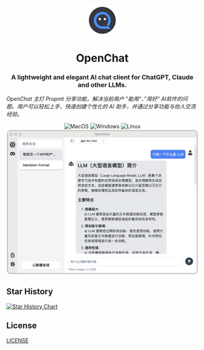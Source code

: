 <div style="text-align: center">
<img src='/docs/images/icon.png' width='80'>
</div>

<h1 style="text-align: center">
<span>OpenChat</span>
</h1>

<h3 style="text-align: center">
    A lightweight and elegant AI chat client for ChatGPT, Claude and other LLMs.
</h3>

<p style="text-align: left">
    <em>OpenChat 主打 Propmt 分享功能，解决当前用户 ”能用“、”用好“ AI软件的问题。用户可以轻松上手，快速创建个性化的 AI 助手，并通过分享功能与他人交流经验。</em>
</p>

<div align=center>
      <img alt="MacOS" src="https://img.shields.io/badge/-MacOS-black?style=flat&logo=apple&logoColor=white" />
      <img alt="Windows" src="https://img.shields.io/badge/-Windows-blue?style=flat&logo=tauri&logoColor=white" />
      <img alt="Linux" src="https://img.shields.io/badge/-Linux-gray?style=flat&logo=linux&logoColor=white" />
<!-- <img alt="Downloads" src="https://img.shields.io/github/downloads/terasum/openchat/total.svg?style=flat" /> -->
</div>

<img src="/docs/images/ui-index.png" width="800"/>

## Star History

[![Star History Chart](https://api.star-history.com/svg?repos=terasum/openchat&type=Date)](https://star-history.com/#terasum/openchat&Date)

## License

[LICENSE](./LICENSE)
